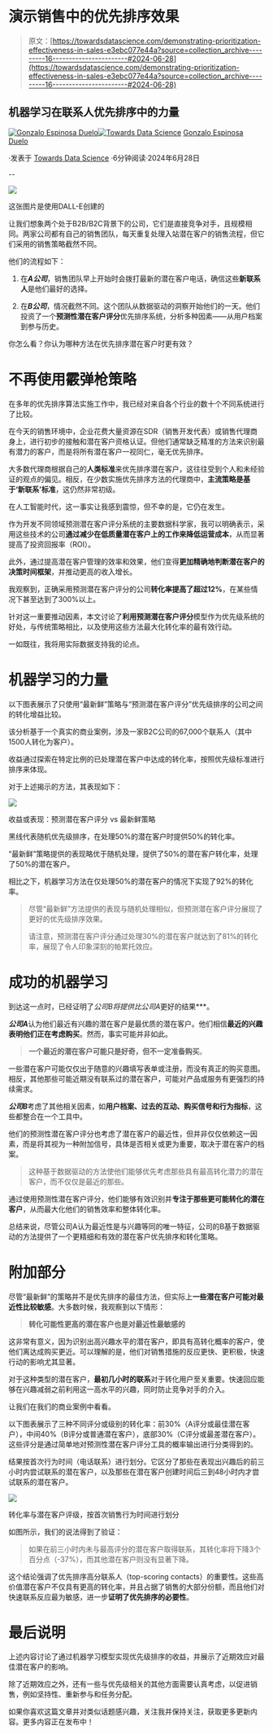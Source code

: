 # 演示销售中的优先排序效果

> 原文：[https://towardsdatascience.com/demonstrating-prioritization-effectiveness-in-sales-e3ebc077e44a?source=collection_archive---------16-----------------------#2024-06-28](https://towardsdatascience.com/demonstrating-prioritization-effectiveness-in-sales-e3ebc077e44a?source=collection_archive---------16-----------------------#2024-06-28)

## 机器学习在联系人优先排序中的力量

[](https://medium.com/@gonzaloespinosaduelo?source=post_page---byline--e3ebc077e44a--------------------------------)[![Gonzalo Espinosa Duelo](../Images/bdd4d285728c682b619138ed6e5bffaf.png)](https://medium.com/@gonzaloespinosaduelo?source=post_page---byline--e3ebc077e44a--------------------------------)[](https://towardsdatascience.com/?source=post_page---byline--e3ebc077e44a--------------------------------)[![Towards Data Science](../Images/a6ff2676ffcc0c7aad8aaf1d79379785.png)](https://towardsdatascience.com/?source=post_page---byline--e3ebc077e44a--------------------------------) [Gonzalo Espinosa Duelo](https://medium.com/@gonzaloespinosaduelo?source=post_page---byline--e3ebc077e44a--------------------------------)

·发表于 [Towards Data Science](https://towardsdatascience.com/?source=post_page---byline--e3ebc077e44a--------------------------------) ·6分钟阅读·2024年6月28日

--

![](../Images/267bbbc814527869136c74e0044bec79.png)

这张图片是使用DALL-E创建的

让我们想象两个处于B2B/B2C背景下的公司，它们是直接竞争对手，且规模相同。两家公司都有自己的销售团队，每天重复处理入站潜在客户的销售流程，但它们采用的销售策略截然不同。

他们的流程如下：

1.  在***A公司***，销售团队早上开始时会拨打最新的潜在客户电话，确信这些**新联系人**是他们最好的选择。

1.  在***B公司***，情况截然不同。这个团队从数据驱动的洞察开始他们的一天。他们投资了一个**预测性潜在客户评分**优先排序系统，分析多种因素——从用户档案到参与历史。

你怎么看？你认为哪种方法在优先排序潜在客户时更有效？

# 不再使用霰弹枪策略

在多年的优先排序算法实施工作中，我已经对来自各个行业的数十个不同系统进行了比较。

在今天的销售环境中，企业花费大量资源在SDR（销售开发代表）或销售代理商身上，进行初步的接触和潜在客户资格认证。但他们通常缺乏精准的方法来识别最有潜力的客户，而是将所有潜在客户一视同仁，毫无优先排序。

大多数代理商根据自己的**人类标准**来优先排序潜在客户，这往往受到个人和未经验证的观点的偏见。相反，在少数实施优先排序方法的代理商中，**主流策略是基于‘新联系’标准**，这仍然非常初级。

在人工智能时代，这一事实让我感到震惊，但不幸的是，它仍在发生。

作为开发不同领域预测潜在客户评分系统的主要数据科学家，我可以明确表示，采用这些技术的公司**通过减少在低质量潜在客户上的工作来降低运营成本**，从而显著提高了投资回报率（ROI）。

此外，通过提高潜在客户管理的效率和效果，他们变得**更加精确地判断潜在客户的决策时间框架**，并推动更高的收入增长。

我观察到，正确采用预测潜在客户评分的公司**转化率提高了超过12%**，在某些情况下甚至达到了300%以上。

针对这一重要推动因素，本文讨论了**利用预测潜在客户评分**模型作为优先级系统的好处，与传统策略相比，以及使用这些方法最大化转化率的最有效行动。

一如既往，我将用实际数据支持我的论点。

# 机器学习的力量

以下图表展示了只使用“最新鲜”策略与“预测潜在客户评分”优先级排序的公司之间的转化增益比较。

该分析基于一个真实的商业案例，涉及一家B2C公司的67,000个联系人（其中1500人转化为客户）。

收益通过探索在特定比例的已处理潜在客户中达成的转化率，按照优先级标准进行排序来体现。

对于上述揭示的方法，其表现如下：

![](../Images/e1ccf1e577114195f6034888bb3b9167.png)

收益或表现：预测潜在客户评分 vs 最新鲜策略

黑线代表随机优先级排序，在处理50%的潜在客户时提供50%的转化率。

“最新鲜”策略提供的表现略优于随机处理，提供了50%的潜在客户转化率，处理了50%的潜在客户。

相比之下，机器学习方法在仅处理50%的潜在客户的情况下实现了92%的转化率。

> 尽管“最新鲜”方法提供的表现与随机处理相似，但预测潜在客户评分展现了更好的优先级排序效果。
> 
> 请注意，预测潜在客户评分通过处理30%的潜在客户就达到了81%的转化率，展现了令人印象深刻的帕累托效应。

# 成功的机器学习

到达这一点时，已经证明了***公司B*将提供比*公司A*更好的结果***。

***公司A***认为他们最近有兴趣的潜在客户是最优质的潜在客户。他们相信**最近的兴趣表明他们正在考虑购买**。然而，事实可能并非如此。

> **一个最近的潜在客户可能只是好奇，但不一定准备购买**。

一些潜在客户可能仅仅出于随意的兴趣填写表单或注册，而没有真正的购买意图。相反，其他那些可能近期没有联系过的潜在客户，可能对产品或服务有更强烈的持续需求。

***公司B***考虑了其他相关因素，如**用户档案、过去的互动、购买信号和行为指标**，这些都整合在一个工具中。

他们的预测性潜在客户评分也考虑了潜在客户的最近性，但并非仅仅依赖这一因素，而是将其视为一种附加信号，具体是否相关或更为重要，取决于潜在客户的档案。

> 这种基于数据驱动的方法使他们能够优先考虑那些具有最高转化潜力的潜在客户，而不仅仅是最近的那些。

通过使用预测性潜在客户评分，他们能够有效识别并**专注于那些更可能转化的潜在客户**，从而最大化他们的销售效率和整体转化率。

总结来说，尽管公司A认为最近性是与兴趣等同的唯一特征，公司的B基于数据驱动的方法提供了一个更精细和有效的潜在客户优先排序和转化策略。

# 附加部分

尽管“最新鲜”的策略并不是优先排序的最佳方法，但实际上**一些潜在客户可能对最近性比较敏感**。大多数时候，我观察到以下情形：

> **转化可能性更高的潜在客户也是对最近性最敏感的**

这非常有意义，因为识别出高兴趣水平的潜在客户，即具有高转化概率的客户，使他们离达成购买更近。可以理解的是，他们对销售措施的反应更快、更积极，快速行动的影响尤其显著。

对于这种类型的潜在客户，**最初几小时的联系**对于转化用户至关重要。快速回应能够在兴趣减弱之前利用这一高水平的兴趣，同时防止竞争对手的介入。

让我们在我们的商业案例中看看。

以下图表展示了三种不同评分或级别的转化率：前30%（A评分或最佳潜在客户），中间40%（B评分或普通潜在客户），底部30%（C评分或最差潜在客户）。这些评分是通过简单地对预测性潜在客户评分工具的概率输出进行分类得到的。

结果按首次行为时间（电话联系）进行划分。它区分了那些在表现出兴趣后的前三小时内尝试联系的潜在客户，以及那些在潜在客户创建时间后三到48小时内才尝试联系的潜在客户。

![](../Images/ad058553d1f1bbf44133e1add0044227.png)

转化率与潜在客户评级，按首次销售行为时间进行划分

如图所示，我们的说法得到了验证：

> 如果在前三小时内未与最高评分的潜在客户取得联系，其转化率将下降3个百分点（-37%），而其他潜在客户则没有显著下降。

这个结论强调了优先排序高分联系人（top-scoring contacts）的重要性。这些高价值潜在客户不仅具有更高的转化率，并且占据了销售的大部分份额，而且他们对快速联系反应最为敏感，进一步**证明了优先排序的必要性**。

# 最后说明

上述内容讨论了通过机器学习模型实现优先级排序的收益，并展示了近期效应对最佳潜在客户的影响。

除了近期效应之外，还有一些与优先级相关的其他方面需要认真考虑，以促进销售，例如坚持性、重新参与和任务分配。

如果你喜欢这篇文章并对类似话题感兴趣，关注我并保持关注，获取更多更新内容。更多内容正在发布中！
